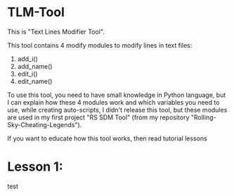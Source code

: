 # TLM-Tool
This is "Text Lines Modifier Tool".

This tool contains 4 modify modules to modify lines in text files:
1. add_i()
2. add_name()
3. edit_i()
4. edit_name()

To use this tool, you need to have small knowledge in Python language, but I can explain how these 4 modules work and which variables you need to use, while creating auto-scripts, I didn't release this tool, but these modules are used in my first project "RS SDM Tool" (from my repository "Rolling-Sky-Cheating-Legends").

If you want to educate how this tool works, then read tutorial lessons
# Lesson 1: 
test
